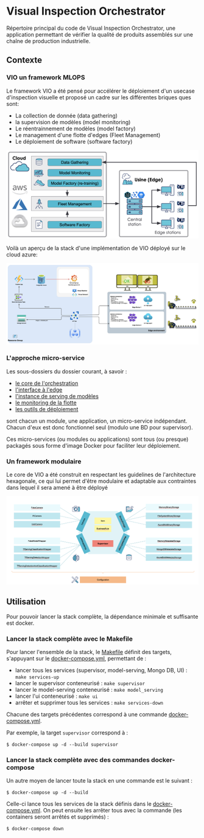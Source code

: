 # Visual Inspection Orchestrator

Répertoire principal du code de Visual Inspection Orchestrator, une application permettant de vérifier la qualité de produits assemblés sur une chaîne de production industrielle.


## Contexte

### VIO un framework MLOPS

Le framework VIO a été pensé pour accélérer le déploiement d'un usecase d'inspection visuelle et proposé un cadre sur les différentes briques ques sont:

- La collection de donnée (data gathering)
- la supervision de modèles (model monitoring)
- Le réentrainnement de modèles (model factory)
- Le management d'une flotte d'edges (Fleet Management)
- Le déploiement de software (software factory)

 ![vio-mlops](images/vio_mlops.png)

Voilà un aperçu de la stack d'une implémentation de VIO déployé sur le cloud azure:
 
 ![vio-architecture-stack](images/vio_azure_stack.png)
 

### L'approche micro-service

Les sous-dossiers du dossier courant, à savoir :

- [le core de l'orchestration](supervisor.md) 
- [l'interface à l'edge](edge_interface.md)
- [l'instance de serving de modèles](model_serving.md)
- [le monitoring de la flotte](monitoring.md)
- [les outils de déploiement](deployment.md)

sont chacun un module, une application, un micro-service indépendant. Chacun d'eux est donc fonctionnel seul (modulo une BD pour supervisor).

Ces micro-services (ou modules ou applications) sont tous (ou presque) packagés sous forme d'image Docker pour faciliter leur déploiement.

### Un framework modulaire

Le core de VIO a été construit en respectant les guidelines de l'architecture hexagonale, ce qui lui permet d'être modulaire et adaptable aux contraintes dans lequel il sera amené à être déployé

![vio-hexagonal-architecture](images/vio_hexagonal_architecture.png)

## Utilisation

Pour pouvoir lancer la stack complète, la dépendance minimale et suffisante est docker.

### Lancer la stack complète avec le Makefile

Pour lancer l'ensemble de la stack, le [Makefile](../Makefile) définit des targets, s'appuyant sur le [docker-compose.yml](../docker-compose.yml), permettant de :

- lancer tous les services (supervisor, model-serving, Mongo DB, UI) : `make services-up`
- lancer le supervisor conteneurisé : `make supervisor`
- lancer le model-serving conteneurisé : `make model_serving`
- lancer l'ui conteneurisé : `make ui`
- arrêter et supprimer tous les services : `make services-down`

Chacune des targets précédentes correspond à une commande [docker-compose.yml](../docker-compose.yml).

Par exemple, la target `supervisor` correspond à :

```shell
$ docker-compose up -d --build supervisor
```


### Lancer la stack complète avec des commandes docker-compose

Un autre moyen de lancer toute la stack en une commande est le suivant :

```shell
$ docker-compose up -d --build
```

Celle-ci lance tous les services de la stack définis dans le [docker-compose.yml](../docker-compose.yml). On peut ensuite les arrêter tous avec la commande (les containers seront arrêtés et supprimés) :

```shell
$ docker-compose down
```
